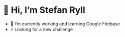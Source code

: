 <h1>👋 Hi, I’m Stefan Ryll</h1>



- 🌱 I’m currently working and learning Google Firebase
- ⚡ Looking for a new challenge

<!---
StefanRyll/StefanRyll is a ✨ special ✨ repository because its `README.md` (this file) appears on your GitHub profile.
You can click the Preview link to take a look at your changes.
--->
